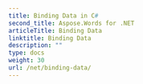 ```yaml
---
title: Binding Data in C#
second_title: Aspose.Words for .NET
articleTitle: Binding Data
linktitle: Binding Data
description: ""
type: docs
weight: 30
url: /net/binding-data/
---
```


